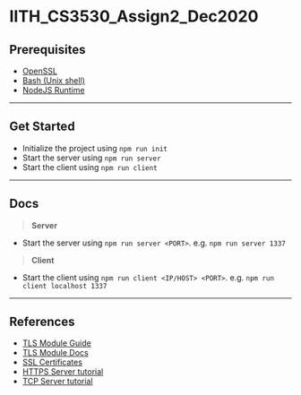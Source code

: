 # IITH_CS3530_Assign2_Dec2020

## Prerequisites
- [OpenSSL](https://www.openssl.org/)
- [Bash (Unix shell)](https://www.gnu.org/software/bash/)
- [NodeJS Runtime](https://nodejs.org/en/)

---
## Get Started
- Initialize the project using `npm run init`
- Start the server using `npm run server`
- Start the client using `npm run client`

---
## Docs
> __Server__
- Start the server using `npm run server <PORT>`. e.g. `npm run server 1337`
> __Client__
- Start the client using `npm run client <IP/HOST> <PORT>`. e.g. `npm run client localhost 1337`

---
## References
- [TLS Module Guide](https://nodejs.org/en/knowledge/cryptography/how-to-use-the-tls-module/)
- [TLS Module Docs](https://nodejs.org/api/tls.html)
- [SSL Certificates](https://www.ibm.com/support/knowledgecenter/SSMNED_5.0.0/com.ibm.apic.cmc.doc/ssl.html)
- [HTTPS Server tutorial](https://www.codexpedia.com/node-js/nodejs-tls-configuration-server-and-client-example/)
- [TCP Server tutorial](https://riptutorial.com/node-js/example/19326/tls-socket--server-and-client/)
